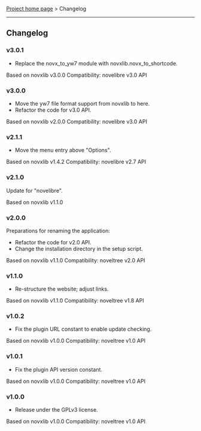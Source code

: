 [Project home page](../) > Changelog

------------------------------------------------------------------------

## Changelog


### v3.0.1

- Replace the novx_to_yw7 module with novxlib.novx_to_shortcode.

Based on novxlib v3.0.0
Compatibility: novelibre v3.0 API

### v3.0.0

- Move the yw7 file format support from novxlib to here.
- Refactor the code for v3.0 API.

Based on novxlib v2.0.0
Compatibility: novelibre v3.0 API

### v2.1.1

- Move the menu entry above "Options".

Based on novxlib v1.4.2
Compatibility: novelibre v2.7 API

### v2.1.0

Update for "novelibre".

Based on novxlib v1.1.0

### v2.0.0

Preparations for renaming the application:
- Refactor the code for v2.0 API.
- Change the installation directory in the setup script.

Based on novxlib v1.1.0
Compatibility: noveltree v2.0 API

### v1.1.0

- Re-structure the website; adjust links.

Based on novxlib v1.1.0
Compatibility: noveltree v1.8 API

### v1.0.2

- Fix the plugin URL constant to enable update checking.

Based on novxlib v1.0.0
Compatibility: noveltree v1.0 API

### v1.0.1

- Fix the plugin API version constant.

Based on novxlib v1.0.0
Compatibility: noveltree v1.0 API

### v1.0.0

- Release under the GPLv3 license.

Based on novxlib v1.0.0
Compatibility: noveltree v1.0 API
